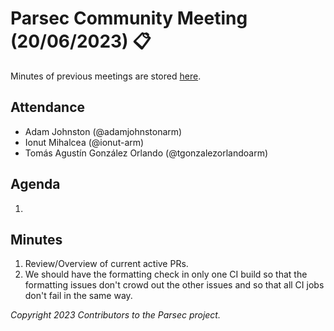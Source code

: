 # Parsec Community Meeting (20/06/2023) 📋

Minutes of previous meetings are stored
[here](https://github.com/parallaxsecond/community/tree/main/minutes).

## Attendance

- Adam Johnston (@adamjohnstonarm)
- Ionut Mihalcea (@ionut-arm)
- Tomás Agustín González Orlando (@tgonzalezorlandoarm)

## Agenda

1.

## Minutes

1. Review/Overview of current active PRs.
2. We should have the formatting check in only one CI build so that the formatting issues don't
   crowd out the other issues and so that all CI jobs don't fail in the same way.

*Copyright 2023 Contributors to the Parsec project.*
